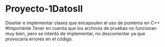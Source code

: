 # Proyecto-1DatosII
Diseñar e implementar clases que encapsulen el uso de punteros en C++
#Importante
Tener en cuenta que los archivos de pruebas no funcionan muy bien, pero se intentó de implementar, no descomentar ya que provocaría errores en el código.
